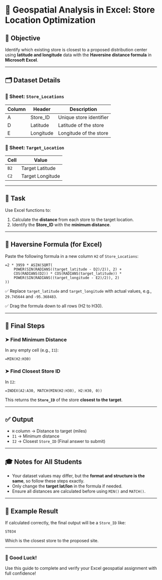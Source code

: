 
# 📍 Geospatial Analysis in Excel: Store Location Optimization

## 🧠 Objective
Identify which existing store is closest to a proposed distribution center using **latitude and longitude** data with the **Haversine distance formula** in **Microsoft Excel**.

---

## 🗂 Dataset Details

### 🧾 Sheet: `Store_Locations`

| Column | Header           | Description                     |
|--------|------------------|---------------------------------|
| A      | Store_ID         | Unique store identifier         |
| D      | Latitude         | Latitude of the store           |
| E      | Longitude        | Longitude of the store          |

### 🧾 Sheet: `Target_Location`

| Cell    | Value            |
|---------|------------------|
| `B2`    | Target Latitude   |
| `C2`    | Target Longitude  |

---

## 📌 Task

Use Excel functions to:

1. Calculate the **distance** from each store to the target location.
2. Identify the **Store_ID** with the **minimum distance**.

---

## 🔢 Haversine Formula (for Excel)

Paste the following formula in a new column `H2` of `Store_Locations`:

```
=2 * 3959 * ASIN(SQRT(
    POWER(SIN(RADIANS((target_latitude - D2)/2)), 2) +
    COS(RADIANS(D2)) * COS(RADIANS(target_latitude)) *
    POWER(SIN(RADIANS((target_longitude - E2)/2)), 2)
))
```

✅ Replace `target_latitude` and `target_longitude` with actual values, e.g., `29.745644` and `-95.368483`.

✅ Drag the formula down to all rows (H2 to H30).

---

## 🧮 Final Steps

### ➤ Find Minimum Distance

In any empty cell (e.g., `I1`):

```
=MIN(H2:H30)
```

### ➤ Find Closest Store ID

In `I2`:

```
=INDEX(A2:A30, MATCH(MIN(H2:H30), H2:H30, 0))
```

This returns the **`Store_ID`** of the store **closest to the target**.

---

## ✅ Output

- `H` column → Distance to target (miles)
- `I1` → Minimum distance
- `I2` → Closest `Store_ID` (Final answer to submit)

---

## 🎓 Notes for All Students

- Your dataset values may differ, but the **format and structure is the same**, so follow these steps exactly.
- Only change the **target lat/lon** in the formula if needed.
- Ensure all distances are calculated before using `MIN()` and `MATCH()`.

---

## 💬 Example Result

If calculated correctly, the final output will be a `Store_ID` like:

```
ST034
```

Which is the closest store to the proposed site.

---

### 👏 Good Luck!

Use this guide to complete and verify your Excel geospatial assignment with full confidence!
